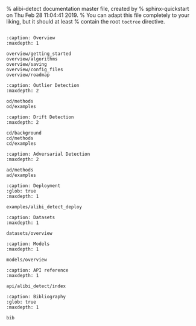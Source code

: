 % alibi-detect documentation master file, created by
% sphinx-quickstart on Thu Feb 28 11:04:41 2019.
% You can adapt this file completely to your liking, but it should at least
% contain the root `toctree` directive.

```{include} landing.md
```

```{toctree}
:caption: Overview
:maxdepth: 1

overview/getting_started
overview/algorithms
overview/saving
overview/config_files
overview/roadmap
```

```{toctree}
:caption: Outlier Detection
:maxdepth: 2

od/methods
od/examples
```

```{toctree}
:caption: Drift Detection
:maxdepth: 2

cd/background
cd/methods
cd/examples
```

```{toctree}
:caption: Adversarial Detection
:maxdepth: 2

ad/methods
ad/examples
```

```{toctree}
:caption: Deployment
:glob: true
:maxdepth: 1

examples/alibi_detect_deploy
```

```{toctree}
:caption: Datasets
:maxdepth: 1

datasets/overview
```

```{toctree}
:caption: Models
:maxdepth: 1

models/overview
```

```{toctree}
:caption: API reference
:maxdepth: 1

api/alibi_detect/index
```

```{toctree}
:caption: Bibliography
:glob: true
:maxdepth: 1

bib
```

